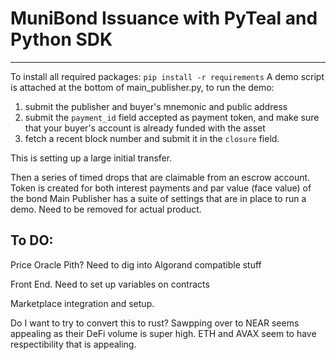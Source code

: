 # MuniBond Issuance with PyTeal and Python SDK
---
To install all required packages: `pip install -r requirements`
A demo script is attached at the bottom of main_publisher.py, to run the demo:
1. submit the publisher and buyer's mnemonic and public address
2. submit the `payment_id` field accepted as payment token, and make sure that your buyer's account is already funded with the asset
3. fetch a recent block number and submit it in the `closure` field.  




This is setting up a large initial transfer. 

Then a series of timed drops that are claimable from an escrow account. Token is created for both interest payments and par value (face value) of the bond
Main Publisher has a suite of settings that are in place to run a demo. Need to be removed for actual product.



## To DO:

Price Oracle
Pith? Need to dig into Algorand compatible stuff

Front End. Need to set up variables on contracts

Marketplace integration and setup. 

Do I want to try to convert this to rust? Sawpping over to NEAR seems appealing as their DeFi volume is super high. ETH and AVAX seem to have respectibility that is appealing. 
